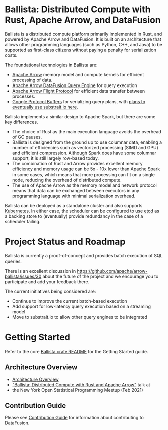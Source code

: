 <!---
  Licensed to the Apache Software Foundation (ASF) under one
  or more contributor license agreements.  See the NOTICE file
  distributed with this work for additional information
  regarding copyright ownership.  The ASF licenses this file
  to you under the Apache License, Version 2.0 (the
  "License"); you may not use this file except in compliance
  with the License.  You may obtain a copy of the License at

    http://www.apache.org/licenses/LICENSE-2.0

  Unless required by applicable law or agreed to in writing,
  software distributed under the License is distributed on an
  "AS IS" BASIS, WITHOUT WARRANTIES OR CONDITIONS OF ANY
  KIND, either express or implied.  See the License for the
  specific language governing permissions and limitations
  under the License.
-->

# Ballista: Distributed Compute with Rust, Apache Arrow, and DataFusion

Ballista is a distributed compute platform primarily implemented in Rust, and powered by Apache Arrow and
DataFusion. It is built on an architecture that allows other programming languages (such as Python, C++, and
Java) to be supported as first-class citizens without paying a penalty for serialization costs.

The foundational technologies in Ballista are:

- [Apache Arrow](https://arrow.apache.org/) memory model and compute kernels for efficient processing of data.
- [Apache Arrow DataFusion Query Engine](https://github.com/apache/arrow-datafusion) for query execution
- [Apache Arrow Flight Protocol](https://arrow.apache.org/blog/2019/10/13/introducing-arrow-flight/) for efficient
  data transfer between processes.
- [Google Protocol Buffers](https://developers.google.com/protocol-buffers) for serializing query plans, with [plans to 
 eventually use substrait.io here](https://github.com/apache/arrow-ballista/issues/32).

Ballista implements a similar design to Apache Spark, but there are some key differences.

- The choice of Rust as the main execution language avoids the overhead of GC pauses.
- Ballista is designed from the ground up to use columnar data, enabling a number of efficiencies such as vectorized
  processing (SIMD and GPU) and efficient compression. Although Spark does have some columnar support, it is still
  largely row-based today.
- The combination of Rust and Arrow provides excellent memory efficiency and memory usage can be 5x - 10x lower than
  Apache Spark in some cases, which means that more processing can fit on a single node, reducing the overhead of
  distributed compute.
- The use of Apache Arrow as the memory model and network protocol means that data can be exchanged between executors
  in any programming language with minimal serialization overhead.

Ballista can be deployed as a standalone cluster and also supports [Kubernetes](https://kubernetes.io/). In either
case, the scheduler can be configured to use [etcd](https://etcd.io/) as a backing store to (eventually) provide
redundancy in the case of a scheduler failing.

# Project Status and Roadmap

Ballista is currently a proof-of-concept and provides batch execution of SQL queries.

There is an excellent discussion in https://github.com/apache/arrow-ballista/issues/30 about the future of the project
and we encourage you to participate and add your feedback there.

The current initiatives being considered are:

- Continue to improve the current batch-based execution
- Add support for low-latency query execution based on a streaming model
- Move to substrait.io to allow other query engines to be integrated

# Getting Started

Refer to the core [Ballista crate README](ballista/rust/client/README.md) for the Getting Started guide.

## Architecture Overview

- [Architecture Overview](ballista/docs/architecture.md)
- ["Ballista: Distributed Compute with Rust and Apache Arrow"](https://www.youtube.com/watch?v=ZZHQaOap9pQ) talk at 
- the New York Open Statistical Programming Meetup (Feb 2021)

## Contribution Guide

Please see [Contribution Guide](CONTRIBUTING.md) for information about contributing to DataFusion.
